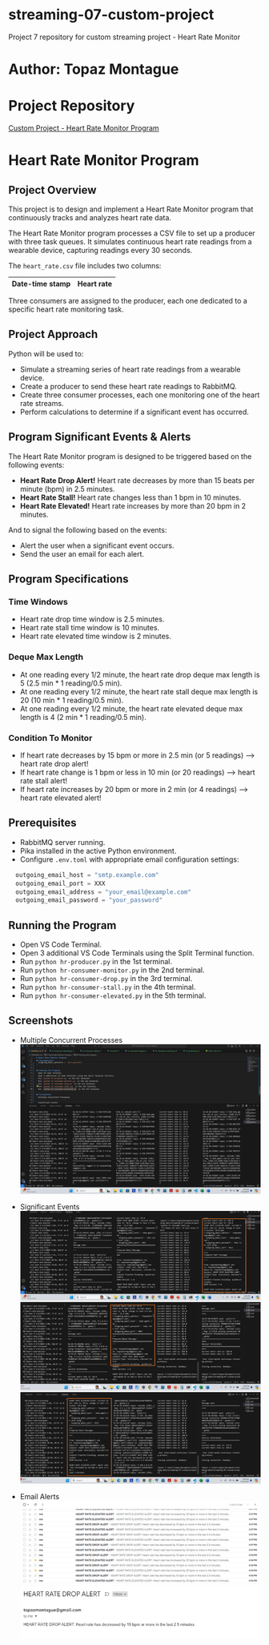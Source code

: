 # streaming-07-custom-project
Project 7 repository for custom streaming project - Heart Rate Monitor

# Author: Topaz Montague

# Project Repository
[Custom Project - Heart Rate Monitor Program](https://github.com/tfmontague/streaming-06-smart-smoker)

# Heart Rate Monitor Program

## Project Overview
This project is to design and implement a Heart Rate Monitor program that continuously tracks and analyzes heart rate data.

The Heart Rate Monitor program processes a CSV file to set up a producer with three task queues. It simulates continuous heart rate readings from a wearable device, capturing readings every 30 seconds.

The `heart_rate.csv` file includes two columns: 

| Date-time stamp | Heart rate |
|-----------------|------------|

Three consumers are assigned to the producer, each one dedicated to a specific heart rate monitoring task.

## Project Approach
Python will be used to:
- Simulate a streaming series of heart rate readings from a wearable device.
- Create a producer to send these heart rate readings to RabbitMQ.
- Create three consumer processes, each one monitoring one of the heart rate streams.
- Perform calculations to determine if a significant event has occurred.

## Program Significant Events & Alerts
The Heart Rate Monitor program is designed to be triggered based on the following events:
- **Heart Rate Drop Alert!** Heart rate decreases by more than 15 beats per minute (bpm) in 2.5 minutes.
- **Heart Rate Stall!** Heart rate changes less than 1 bpm in 10 minutes.
- **Heart Rate Elevated!** Heart rate increases by more than 20 bpm in 2 minutes.

And to signal the following based on the events:
- Alert the user when a significant event occurs.
- Send the user an email for each alert.

## Program Specifications

### Time Windows
- Heart rate drop time window is 2.5 minutes.
- Heart rate stall time window is 10 minutes.
- Heart rate elevated time window is 2 minutes.

### Deque Max Length
- At one reading every 1/2 minute, the heart rate drop deque max length is 5 (2.5 min * 1 reading/0.5 min).
- At one reading every 1/2 minute, the heart rate stall deque max length is 20 (10 min * 1 reading/0.5 min).
- At one reading every 1/2 minute, the heart rate elevated deque max length is 4 (2 min * 1 reading/0.5 min).

### Condition To Monitor
- If heart rate decreases by 15 bpm or more in 2.5 min (or 5 readings) --> heart rate drop alert!
- If heart rate change is 1 bpm or less in 10 min (or 20 readings) --> heart rate stall alert!
- If heart rate increases by 20 bpm or more in 2 min (or 4 readings) --> heart rate elevated alert!

## Prerequisites
- RabbitMQ server running.
- Pika installed in the active Python environment.
- Configure `.env.toml` with appropriate email configuration settings:
  
```python
  outgoing_email_host = "smtp.example.com"
  outgoing_email_port = XXX
  outgoing_email_address = "your_email@example.com"
  outgoing_email_password = "your_password"
```

## Running the Program
- Open VS Code Terminal.
- Open 3 additional VS Code Terminals using the Split Terminal function.
- Run `python hr-producer.py` in the 1st terminal.
- Run `python hr-consumer-monitor.py` in the 2nd terminal.
- Run `python hr-consumer-drop.py` in the 3rd terminal.
- Run `python hr-consumer-stall.py` in the 4th terminal.
- Run `python hr-consumer-elevated.py` in the 5th terminal.

## Screenshots
- Multiple Concurrent Processes
![alt text](<Screenshot 2024-06-10 165651.png>)

- Significant Events
![alt text](<Screenshot 2024-06-10 170915.png>)
![alt text](<Screenshot 2024-06-10 170702.png>)
![alt text](<Screenshot 2024-06-10 170422.png>)

- Email Alerts
![alt text](<Screenshot 2024-06-10 171055.png>)
![alt text](<Screenshot 2024-06-10 171123.png>)